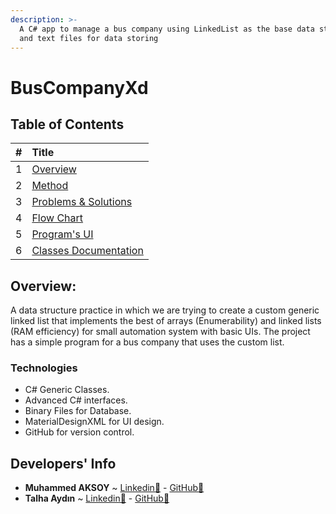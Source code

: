 ```yaml
---
description: >-
  A C# app to manage a bus company using LinkedList as the base data structure
  and text files for data storing
---
```


# BusCompanyXd

## Table of Contents

| \# | Title |
| :--- | :--- |
| 1 | [Overview](overview.md) |
| 2 | [Method](method.md) |
| 3 | [Problems & Solutions](problems-and-solutions.md) |
| 4 | [Flow Chart](flow-chart.md) |
| 5 | [Program's UI](programs-ui.md) |
| 6 | [Classes Documentation](classes-documentation/) |

## Overview:

A data structure practice in which we are trying to create a custom generic linked list that implements the best of arrays \(Enumerability\) and linked lists \(RAM efficiency\) for small automation system with basic UIs. The project has a simple program for a bus company that uses the custom list.

### Technologies

* C\# Generic Classes.
* Advanced C\# interfaces.
* Binary Files for Database.
* MaterialDesignXML for UI design.
* GitHub for version control.

## Developers' Info

* **Muhammed AKSOY** ~ [Linkedin🔗](https://www.linkedin.com/in/mhdb96/) - [GitHub🔗](https://github.com/mhdb96)
* **Talha Aydın** ~ [Linkedin🔗](https://www.linkedin.com/in/talha-aydin/) - [GitHub🔗](https://github.com/talhaaydn)



